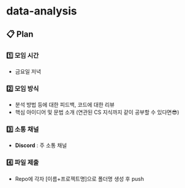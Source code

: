 # data-analysis


##  📋 Plan

### 1️⃣ 모임 시간

- 금요일 저녁



### 2️⃣ 모임 방식

- 분석 방법 등에 대한 피드백, 코드에 대한 리뷰
- 핵심 아이디어 및 문법 소개 (연관된 CS 지식까지 같이 공부할 수 있다면😎)



### 3️⃣ 소통 채널

- **Discord** : 주 소통 채널


### 4️⃣ 파일 제출

- Repo에 각자 [이름+프로젝트명]으로 폴더명 생성 후 push
